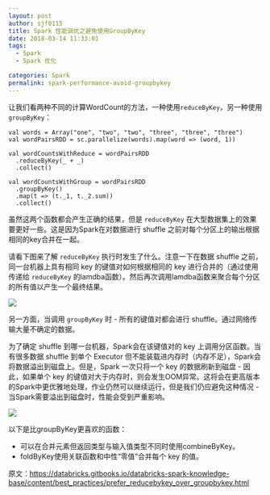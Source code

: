 ```yaml
---
layout: post
author: sjf0115
title: Spark 性能调优之避免使用GroupByKey
date: 2018-03-14 11:33:01
tags:
  - Spark
  - Spark 优化

categories: Spark
permalink: spark-performance-avoid-groupbykey
---
```



让我们看两种不同的计算WordCount的方法，一种使用`reduceByKey`，另一种使用`groupByKey`：
```
val words = Array("one", "two", "two", "three", "three", "three")
val wordPairsRDD = sc.parallelize(words).map(word => (word, 1))

val wordCountsWithReduce = wordPairsRDD
  .reduceByKey(_ + _)
  .collect()

val wordCountsWithGroup = wordPairsRDD
  .groupByKey()
  .map(t => (t._1, t._2.sum))
  .collect()
```
虽然这两个函数都会产生正确的结果，但是 `reduceByKey` 在大型数据集上的效果要更好一些。这是因为Spark在对数据进行 shuffle 之前对每个分区上的输出根据相同的key合并在一起。

请看下图来了解 `reduceByKey` 执行时发生了什么。注意一下在数据 shuffle 之前，同一台机器上具有相同 key 的键值对如何根据相同的 key 进行合并的（通过使用传递给 `reduceByKey` 的lamdba函数）。然后再次调用lamdba函数来聚合每个分区的所有值以产生一个最终结果。

![](https://github.com/sjf0115/PubLearnNotes/blob/master/image/Spark/spark-performance-avoid-groupbykey-1.png?raw=true)

另一方面，当调用 `groupByKey` 时 - 所有的键值对都会进行 shuffle。通过网络传输大量不确定的数据。

为了确定 shuffle 到哪一台机器，Spark会在该键值对的 key 上调用分区函数。当有很多数据 shuffle 到单个 Executor 但不能装载进内存时（内存不足），Spark会将数据溢出到磁盘上。但是，Spark 一次只将一个 key 的数据刷新到磁盘 - 因此，如果单个 key 的键值对大于内存时，则会发生OOM异常。这将会在更高版本的Spark中更优雅地处理，作业仍然可以继续运行，但是我们仍应避免这种情况 - 当Spark需要溢出到磁盘时，性能会受到严重影响。

![](https://github.com/sjf0115/PubLearnNotes/blob/master/image/Spark/spark-performance-avoid-groupbykey-2.png?raw=true)

以下是比groupByKey更喜欢的函数：
- 可以在合并元素但返回类型与输入值类型不同时使用combineByKey。
- foldByKey使用关联函数和中性“零值”合并每个 key 的值。

原文：https://databricks.gitbooks.io/databricks-spark-knowledge-base/content/best_practices/prefer_reducebykey_over_groupbykey.html

